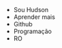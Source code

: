 - Sou Hudson
- Aprender mais
- Github
- Programação
- RO
  

<!---
hclampir/hclampir is a ✨ special ✨ repository because its `README.md` (this file) appears on your GitHub profile.
You can click the Preview link to take a look at your changes.
--->
